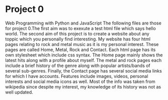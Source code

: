 # Project 0

Web Programming with Python and JavaScript
The following files are those for project 0.The first aim was to exexute a test html file which says hello world. The second aim of this project is to create a website about any toppic which you personally find interesting. My website has four html pages relating to rock and metal music as it is my personal interest. These pages are called Home, Metal, Rock and Contact. Each html page has its own stylesheet which include css syntax. The Home page mainly shows the latest hits along with a profile about myself. The metal and rock pages each include a brief history of the genre along with popular artists/bands of several sub-genres. Finally, the Contact page has several social media links for which I have accounts. Features include images, videos, personal interests and social media icons as well. Most of the info was taken from wikipedia since despite my interest, my knowledge of its history was not as well updated.
